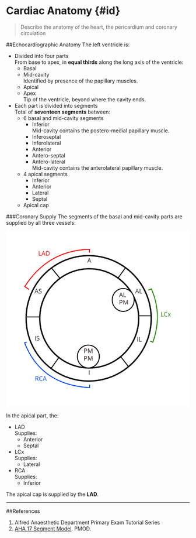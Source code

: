# Cardiac Anatomy {#id}
> Describe the anatomy of the heart, the pericardium and coronary circulation



##Echocardiographic Anatomy
The left ventricle is:
* Divided into four parts  
From base to apex, in **equal thirds** along the long axis of the ventricle:
	* Basal
	* Mid-cavity  
	Identified by presence of the papillary muscles.
	* Apical
	* Apex  
	Tip of the ventricle, beyond where the cavity ends.
* Each part is divided into segments  
Total of **seventeen segments** between:
	* 6 basal and mid-cavity segments
		* Inferior  
		Mid-cavity contains the postero-medial papillary muscle.
		* Inferoseptal
		* Inferolateral
		* Anterior
		* Antero-septal
		* Antero-lateral  
		Mid-cavity contains the anterolateral papillary muscle.
	* 4 apical segments
		* Inferior
		* Anterior
		* Lateral
		* Septal
	* Apical cap  


###Coronary Supply
The segments of the basal and mid-cavity parts are supplied by all three vessels:

<img src="\resources\ca-supply.svg">

In the apical part, the:
* LAD  
Supplies:
	* Anterior
	* Septal
* LCx  
Supplies:
	* Lateral
* RCA  
Supplies:
	* Inferior

The apical cap is supplied by the **LAD**.


---
##References
1. Alfred Anaesthetic Department Primary Exam Tutorial Series
2. [AHA 17 Segment Model](http://www.pmod.com/files/download/v34/doc/pcardp/3615.htm). PMOD.